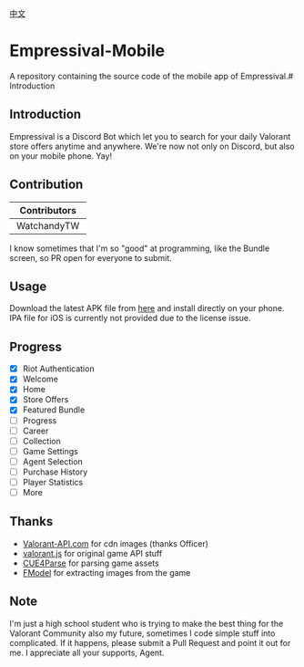 [中文](https://github.com/WindowsedCS/Empressival-Mobile/blob/development/README_zh-TW.md)

# Empressival-Mobile
A repository containing the source code of the mobile app of Empressival.# Introduction

## Introduction
Empressival is a Discord Bot which let you to search for your daily Valorant store offers anytime and anywhere. We're now not only on Discord, but also on your mobile phone. Yay!

## Contribution
| Contributors |
|:-----------:|
| WatchandyTW |

I know sometimes that I'm so "good" at programming, like the Bundle screen, so PR open for everyone to submit.

## Usage
Download the latest APK file from [here](https://github.com/WindowsedCS/Empressival-Mobile/releases) and install directly on your phone. IPA file for iOS is currently not provided due to the license issue.

## Progress
- [x] Riot Authentication
- [x] Welcome
- [x] Home
- [x] Store Offers
- [x] Featured Bundle
- [ ] Progress
- [ ] Career
- [ ] Collection
- [ ] Game Settings
- [ ] Agent Selection
- [ ] Purchase History
- [ ] Player Statistics
- [ ] More

## Thanks 
- [Valorant-API.com](https://valorant-api.com/) for cdn images (thanks Officer)
- [valorant.js](https://github.com/liamcottle/valorant.js) for original game API stuff
- [CUE4Parse](https://github.com/FabianFG/CUE4Parse) for parsing game assets
- [FModel](https://fmodel.app) for extracting images from the game

## Note
I'm just a high school student who is trying to make the best thing for the Valorant Community also my future, sometimes I code simple stuff into complicated. If it happens, please submit a Pull Request and point it out for me. I appreciate all your supports, Agent.
